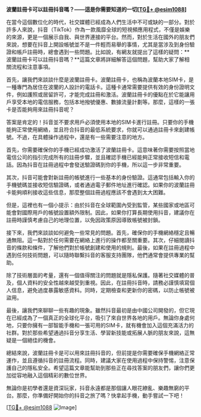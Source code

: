 **波蘭註冊卡可以註冊抖音嗎？——這是你需要知道的一切[[TG💪+ @esim1088](https://t.me/s/esim1088)]**

在當今這個數位化的時代，社交媒體已經成為人們生活中不可或缺的一部分。對於許多人來說，抖音（TikTok）作為一款風靡全球的短視頻應用程式，不僅是娛樂的來源，更是一個展示自我、與世界連接的平台。然而，對於生活在國外的朋友們來說，想要在抖音上開設帳號並不是一件輕而易舉的事情，尤其是當涉及到身份驗證和帳戶註冊時，總會遇到一些問題。比如說，有網友就提出了這樣的疑問：**波蘭註冊卡可以註冊抖音嗎？**這篇文章將詳細解答這個問題，幫助大家了解相關流程和注意事項。

首先，讓我們來談談什麼是波蘭註冊卡。波蘭註冊卡，也稱為波蘭本地SIM卡，是一種專門為居住在波蘭的人設計的電話卡。這種卡通常需要提供有效的身份證明文件，例如護照或居留許可，才能完成註冊和激活。波蘭註冊卡的優點在於它能讓用戶享受本地的電信服務，包括本地撥號優惠、數據流量計劃等。那麼，這樣的一張卡是否能夠用來註冊抖音呢？

答案是肯定的！抖音並不要求用戶必須使用本地的SIM卡進行註冊。只要你的手機能夠正常使用網絡，並且符合抖音的最低系統要求，你就可以通過註冊卡來創建帳號。不過，在具體操作過程中，還是有一些需要注意的地方。

首先，你需要確保你的手機已經成功激活了波蘭註冊卡。這意味著你需要按照當地電信公司的指引完成所有的註冊步驟，並且確認手機已經能夠正常接收短信和電話。因為抖音在註冊過程中會發送驗證碼到你的手機，所以這一步非常重要。

其次，抖音可能會對新註冊的帳號進行一些基本的身份驗證。這通常包括輸入你的手機號碼並接收短信驗證碼，或者通過電子郵件地址進行確認。如果你的波蘭註冊卡能夠順利接收這些信息，那麼整個註冊過程應該不會遇到太大困難。

但是，這裡也有一個小提示：由於抖音在全球範圍內受到監管，某些國家或地區可能會對國際用戶的帳號設置額外限制。因此，如果你打算長期使用抖音，建議你在註冊時謹慎考慮自己的地理位置，以免因政策原因導致帳號被封鎖。

接下來，我們來談談如何避免一些常見的問題。首先，確保你的手機網絡穩定且暢通無阻。這一點對於任何需要在網絡上進行的操作都至關重要。其次，仔細閱讀抖音的條款和條件，了解他們對於帳號創建和使用的規則。最後，如果在註冊過程中遇到任何技術問題，可以隨時聯繫抖音的客服支持團隊，他們通常會提供專業的幫助。

除了技術層面的考量，還有一個值得關注的問題就是隱私保護。隨著社交媒體的普及，個人資料的安全性越來越受到重視。因此，在註冊抖音時，請務必謹慎填寫個人信息，避免過度暴露敏感資料。同時，定期檢查和更新你的密碼，以防止帳號被盜用。

最後，讓我們來聊聊一些有趣的現象。雖然抖音最初是由中國公司開發的，但它現在已經成為了一個真正的全球化平台，吸引了來自世界各地的用戶。無論你身處何地，只要你擁有一部智能手機和一張可用的SIM卡，就有機會加入這個充滿活力的社群。對於那些希望通過抖音分享生活、學習新技能或拓展人脈的朋友來說，這無疑是一個絕佳的機會。

總結來說，波蘭註冊卡是可以用來註冊抖音的，但前提是你需要確保手機網絡正常運作，並且遵循抖音的註冊流程。同時，建議大家在使用過程中保持警惕，注意保護自己的隱私安全。希望這篇文章能幫助到那些正在尋找答案的朋友們，讓你們更加從容地融入這個精彩的數位世界。

無論你是初學者還是資深玩家，抖音永遠都是那個讓人眼花繚亂、樂趣無窮的平台。那麼，你準備好開始你的抖音之旅了嗎？快拿起手機，動手嘗試一下吧！

[[TG💪+ @esim1088](https://t.me/s/esim1088) ![Image](https://i.postimg.cc/4NQfJmqS/Snipaste-2025-05-13-00-14-12.png)]